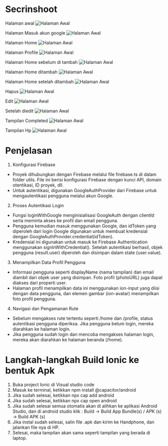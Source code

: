 # Secrinshoot
Halaman awal
![Halaman Awal](halaman1.png)

Halaman Masuk akun google
![Halaman Awal](halaman2.png)

Halaman Home
![Halaman Awal](halmaan3.png)

Halaman Profile
![Halaman Awal](halaman4.png)

Halaman Home sebelum di tambah 
![Halaman Awal](halaman5.png)

Halaman Home ditambah 
![Halaman Awal](halaman6.png)

Halaman Home setelah ditambah
![Halaman Awal](halaman7.png)

Hapus
![Halaman Awal](halaman8.png)

Edit
![Halaman Awal](halaman9.png)

Setelah diedit
![Halaman Awal](halaman10.png)

Tampilan Completed
![Halaman Awal](halaman11.png)

Tampilan Hp
![Halaman Awal](hp.jpg)


# Penjelasan
1. Konfigurasi Firebase
- Proyek dihubungkan dengan Firebase melalui file firebase.ts di dalam folder utils. File ini berisi konfigurasi Firebase dengan kunci API, domain otentikasi, ID proyek, dll.
- Untuk autentikasi, digunakan GoogleAuthProvider dari Firebase untuk mengautentikasi pengguna melalui akun Google.
2. Proses Autentikasi Login
- Fungsi loginWithGoogle menginisialisasi GoogleAuth dengan clientId serta meminta akses ke profil dan email pengguna.
- Pengguna kemudian masuk menggunakan Google, dan idToken yang diperoleh dari login Google digunakan untuk membuat kredensial dengan GoogleAuthProvider.credential(idToken).
- Kredensial ini digunakan untuk masuk ke Firebase Authentication menggunakan signInWithCredential(). Setelah autentikasi berhasil, objek pengguna (result.user) diperoleh dan disimpan dalam state (user.value).
3. Menampilkan Data Profil Pengguna
- Informasi pengguna seperti displayName (nama tampilan) dan email diambil dari objek user yang disimpan. Foto profil (photoURL) juga dapat diakses dari properti user.
- Halaman profil menampilkan data ini menggunakan ion-input yang diisi dengan data pengguna, dan elemen gambar (ion-avatar) menampilkan foto profil pengguna.
4. Navigasi dan Pengamanan Rute
- Sebelum mengakses rute tertentu seperti /home dan /profile, status autentikasi pengguna diperiksa. Jika pengguna belum login, mereka diarahkan ke halaman login.
- Jika pengguna sudah login dan mencoba mengakses halaman login, mereka akan diarahkan ke halaman beranda (/home).

# Langkah-langkah Build Ionic ke bentuk Apk
1. Buka project Ionic di Visual studio code
2. Masuk ke terminal, ketikkan npm install @capacitor/android
3. Jika sudah selesai, ketikkan npx cap add android
4. Jika sudah selesai, ketikkan npx cap open android
5. Jika sudah selesai semua otomatis akan di alihkan ke aplikasi Android Studio, dan di android studio klik : Build -> Build App Bundle(s) / APK (s) -> Build APK (s)
6. Jika instal sudah selesai, salin file .apk dan kirim ke Handphone, dan jalankan file nya di HP.
7. Selesai, maka tampilan akan sama seperti tampilan yang berada di laptop.
